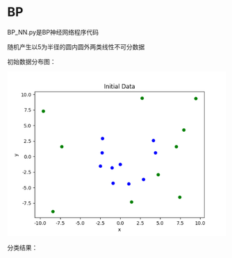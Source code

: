 # BP

BP_NN.py是BP神经网络程序代码

随机产生以5为半径的圆内圆外两类线性不可分数据

初始数据分布图：

![image](https://github.com/Jojo11111/BP/blob/master/data.png)


分类结果：
